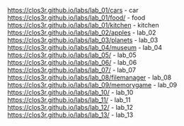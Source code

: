 https://clos3r.github.io/labs/lab_01/cars - car
https://clos3r.github.io/labs/lab_01/food/ - food
https://clos3r.github.io/labs/lab_01/kitchen - kitchen
https://clos3r.github.io/labs/lab_02/apples - lab_02
https://clos3r.github.io/labs/lab_03/planets - lab_03
https://clos3r.github.io/labs/lab_04/museum - lab_04
https://clos3r.github.io/labs/lab_05/ - lab_05
https://clos3r.github.io/labs/lab_06/ - lab_06
https://clos3r.github.io/labs/lab_07/ - lab_07
https://clos3r.github.io/labs/lab_08/filemanager - lab_08
https://clos3r.github.io/labs/lab_09/memorygame - lab_09
https://clos3r.github.io/labs/lab_10/ - lab_10
https://clos3r.github.io/labs/lab_11/ - lab_11
https://clos3r.github.io/labs/lab_12/ - lab_12
https://clos3r.github.io/labs/lab_13/ - lab_13
